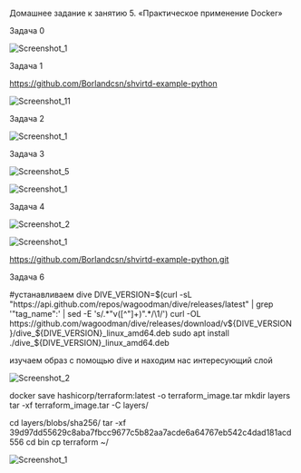 Домашнее задание к занятию 5. «Практическое применение Docker»

Задача 0

![Screenshot_1](https://github.com/user-attachments/assets/c6640921-caa8-4e2e-abb2-e925e0d90584)

Задача 1

https://github.com/Borlandcsn/shvirtd-example-python

![Screenshot_11](https://github.com/user-attachments/assets/85d3ff3d-a798-4dc9-867f-4cd8b7c988c3)

Задача 2

![Screenshot_1](https://github.com/user-attachments/assets/1c5d955f-3fcb-4a1f-b585-f38de69e157a)

Задача 3

![Screenshot_5](https://github.com/user-attachments/assets/cc442de1-9d1e-4166-9cb2-49538d459e02)


![Screenshot_1](https://github.com/user-attachments/assets/38cf3974-40ad-4ff3-8072-37e14f5ae82e)

Задача 4

![Screenshot_2](https://github.com/user-attachments/assets/80150c48-c333-431e-a2ed-568c84cdc100)

![Screenshot_1](https://github.com/user-attachments/assets/87b6acc9-4557-485f-a325-bd62eb062913)

https://github.com/Borlandcsn/shvirtd-example-python.git

Задача 6

#устанавливаем dive 
DIVE_VERSION=$(curl -sL "https://api.github.com/repos/wagoodman/dive/releases/latest" | grep '"tag_name":' | sed -E 's/.*"v([^"]+)".*/\1/')
curl -OL https://github.com/wagoodman/dive/releases/download/v${DIVE_VERSION}/dive_${DIVE_VERSION}_linux_amd64.deb
sudo apt install ./dive_${DIVE_VERSION}_linux_amd64.deb

изучаем образ с помощью dive и находим нас интересующий слой

![Screenshot_2](https://github.com/user-attachments/assets/4e0b2460-aee7-4ff6-bb95-83fd45e829da)

docker save hashicorp/terraform:latest -o terraform_image.tar
mkdir layers
tar -xf terraform_image.tar -C layers/

cd layers/blobs/sha256/
tar -xf 39d97dd55629c8aba7fbcc9677c5b82aa7acde6a64767eb542c4dad181acd556
cd bin
cp terraform ~/

![Screenshot_1](https://github.com/user-attachments/assets/217fe6e8-1b7e-489b-8f05-74f3fff10d78)


